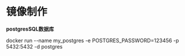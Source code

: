 # 镜像制作
**postgresSQL数据库**

docker run --name my_postgres -e POSTGRES_PASSWORD=123456 -p 5432:5432 -d postgres